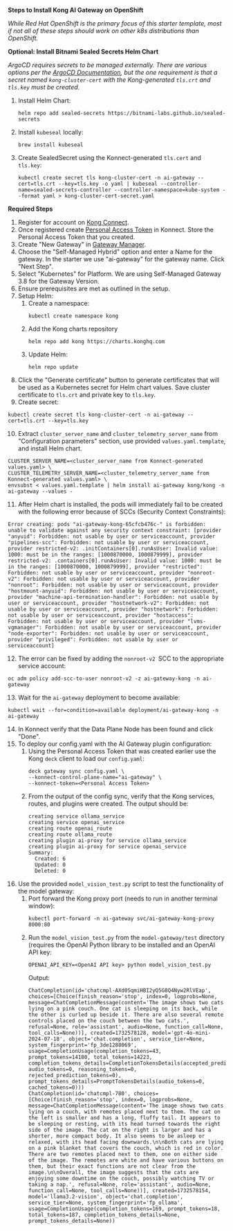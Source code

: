 **Steps to Install Kong AI Gateway on OpenShift**

*While Red Hat OpenShift is the primary focus of this starter template, most if not all of these steps should work on other k8s distributions than OpenShift.*

**Optional: Install Bitnami Sealed Secrets Helm Chart**

*ArgoCD requires secrets to be managed externally. There are various options per the [ArgoCD Documentation](https://argo-cd.readthedocs.io/en/stable/operator-manual/secret-management/), but the one requirement is that a secret named `kong-cluster-cert`
with the Kong-generated `tls.crt` and `tls.key` must be created.*

1. Install Helm Chart:
    ```
    helm repo add sealed-secrets https://bitnami-labs.github.io/sealed-secrets
    ```
2. Install `kubeseal` locally:
    ```
    brew install kubeseal
    ```
3. Create SealedSecret using the Konnect-generated `tls.cert` and `tls.key`:
    ```
    kubectl create secret tls kong-cluster-cert -n ai-gateway --cert=tls.crt --key=tls.key -o yaml | kubeseal --controller-name=sealed-secrets-controller --controller-namespace=kube-system --format yaml > kong-cluster-cert-secret.yaml
    ```

**Required Steps**
1. Register for account on [Kong Connect](https://cloud.konghq.com).
2. Once registered create [Personal Access Token](https://cloud.konghq.com/global/account/tokens) in Konnect. Store the Personal Access Token that you created.
3. Create "New Gateway" in [Gateway Manager](https://cloud.konghq.com/us/gateway-manager/).
4. Choose the "Self-Managed Hybrid" option and enter a Name for the gateway. In the starter we use "ai-gateway" for the gateway name. Click "Next Step".
5. Select "Kubernetes" for Platform. We are using Self-Managed Gateway 3.8 for the Gateway Version.
6. Ensure prerequisites are met as outlined in the setup.
7. Setup Helm:
    1. Create a namespace:
        ```
        kubectl create namespace kong
        ```
    2. Add the Kong charts repository
        ```
        helm repo add kong https://charts.konghq.com
        ```
    3. Update Helm:
        ```
        helm repo update
        ```
8. Click the "Generate certificate" button to generate certificates that will be used as a Kubernetes secret for Helm chart values. Save cluster certificate to `tls.crt` and private key to `tls.key`.
9. Create secret:
```
kubectl create secret tls kong-cluster-cert -n ai-gateway --cert=tls.crt --key=tls.key
```
10. Extract `cluster_server_name` and `cluster_telemetry_server_name` from "Configuration parameters" section, use provided `values.yaml.template`, and install Helm chart.
```
CLUSTER_SERVER_NAME=<cluster_server_name from Konnect-generated values.yaml> \
CLUSTER_TELEMETRY_SERVER_NAME=<cluster_telemetry_server_name from Konnect-generated values.yaml> \
envsubst < values.yaml.template | helm install ai-gateway kong/kong -n ai-gateway --values -
```
11. After Helm chart is installed, the pods will immediately fail to be created with the following error because of SCCs (Security Context Constraints):
```
Error creating: pods "ai-gateway-kong-65cfcb476c-" is forbidden: unable to validate against any security context constraint: [provider "anyuid": Forbidden: not usable by user or serviceaccount, provider "pipelines-scc": Forbidden: not usable by user or serviceaccount, provider restricted-v2: .initContainers[0].runAsUser: Invalid value: 1000: must be in the ranges: [1000870000, 1000879999], provider restricted-v2: .containers[0].runAsUser: Invalid value: 1000: must be in the ranges: [1000870000, 1000879999], provider "restricted": Forbidden: not usable by user or serviceaccount, provider "nonroot-v2": Forbidden: not usable by user or serviceaccount, provider "nonroot": Forbidden: not usable by user or serviceaccount, provider "hostmount-anyuid": Forbidden: not usable by user or serviceaccount, provider "machine-api-termination-handler": Forbidden: not usable by user or serviceaccount, provider "hostnetwork-v2": Forbidden: not usable by user or serviceaccount, provider "hostnetwork": Forbidden: not usable by user or serviceaccount, provider "hostaccess": Forbidden: not usable by user or serviceaccount, provider "lvms-vgmanager": Forbidden: not usable by user or serviceaccount, provider "node-exporter": Forbidden: not usable by user or serviceaccount, provider "privileged": Forbidden: not usable by user or serviceaccount]
```
12. The error can be fixed by adding the `nonroot-v2 `SCC to the appropriate service account:
```
oc adm policy add-scc-to-user nonroot-v2 -z ai-gateway-kong -n ai-gateway
```
13. Wait for the `ai-gateway` deployment to become available:
```
kubectl wait --for=condition=available deployment/ai-gateway-kong -n ai-gateway
```
14. In Konnect verify that the Data Plane Node has been found and click "Done".
15. To deploy our config.yaml with the AI Gateway plugin configuration:
    1. Using the Personal Access Token that was created earlier use the Kong `deck` client to load our `config.yaml`:
        ```
        deck gateway sync config.yaml \
        --konnect-control-plane-name="ai-gateway" \
        --konnect-token=<Personal Access Token>
        ```
    2. From the output of the config sync, verify that the Kong services, routes, and plugins were created. The output should be:
        ```
        creating service ollama_service
        creating service openai_service
        creating route openai_route
        creating route ollama_route
        creating plugin ai-proxy for service ollama_service
        creating plugin ai-proxy for service openai_service
        Summary:
          Created: 6
          Updated: 0
          Deleted: 0
        ```
16. Use the provided `model_vision_test.py` script to test the functionality of the model gateway:
    1. Port forward the Kong proxy port (needs to run in another terminal window):
        ```
        kubectl port-forward -n ai-gateway svc/ai-gateway-kong-proxy 8000:80
        ```
    2. Run the `model_vision_test.py` from the `model-gateway/test` directory (requires the OpenAI Python library to be installed and an OpenAI API key:
        ```
        OPENAI_API_KEY=<OpenAI API key> python model_vision_test.py
        ```
        Output:
        ```
        ChatCompletion(id='chatcmpl-AXd0SqmiHBI2yQ5G8Q4Nyw2RlVEap', choices=[Choice(finish_reason='stop', index=0, logprobs=None, message=ChatCompletionMessage(content='The image shows two cats lying on a pink couch. One cat is sleeping on its back, while the other is curled up beside it. There are also several remote controls placed on the couch between the two cats.', refusal=None, role='assistant', audio=None, function_call=None, tool_calls=None))], created=1732578128, model='gpt-4o-mini-2024-07-18', object='chat.completion', service_tier=None, system_fingerprint='fp_3de1288069', usage=CompletionUsage(completion_tokens=43, prompt_tokens=14180, total_tokens=14223, completion_tokens_details=CompletionTokensDetails(accepted_prediction_tokens=0, audio_tokens=0, reasoning_tokens=0, rejected_prediction_tokens=0), prompt_tokens_details=PromptTokensDetails(audio_tokens=0, cached_tokens=0)))
        ChatCompletion(id='chatcmpl-780', choices=[Choice(finish_reason='stop', index=0, logprobs=None, message=ChatCompletionMessage(content='The image shows two cats lying on a couch, with remotes placed next to them. The cat on the left is smaller and has a long, fluffy tail. It appears to be sleeping or resting, with its head turned towards the right side of the image. The cat on the right is larger and has a shorter, more compact body. It also seems to be asleep or relaxed, with its head facing downwards.\n\nBoth cats are lying on a pink blanket that covers the couch, which is red in color. There are two remotes placed next to them, one on either side of the image. The remotes are white and have various buttons on them, but their exact functions are not clear from the image.\n\nOverall, the image suggests that the cats are enjoying some downtime on the couch, possibly watching TV or taking a nap.', refusal=None, role='assistant', audio=None, function_call=None, tool_calls=None))], created=1732578154, model='llama3.2-vision', object='chat.completion', service_tier=None, system_fingerprint='fp_ollama', usage=CompletionUsage(completion_tokens=169, prompt_tokens=18, total_tokens=187, completion_tokens_details=None, prompt_tokens_details=None))
        ```